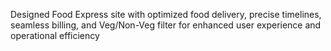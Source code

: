 Designed Food Express site with optimized food delivery, precise timelines, seamless
billing, and Veg/Non-Veg filter for enhanced user experience and operational
efficiency
